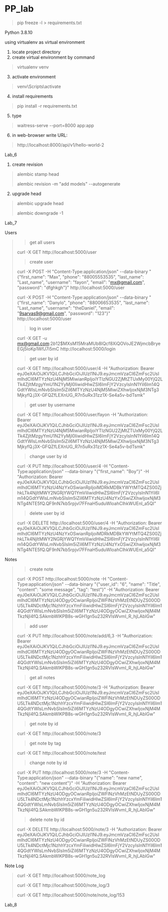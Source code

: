 # PP_lab

> pip freeze -l > requirements.txt


Python 3.8.10

using virtualenv as virtual environment


1. locate project directory
2. create virtual environment by command
> virtualenv venv
3. activate environment
> venv\Scripts\activate
4. install requirements
> pip install -r requirements.txt
5. type
> waitress-serve --port=8000 app:app
6. in web-browser write URL:
> http://localhost:8000/api/v1/hello-world-2

Lab_6

1. create revision
> alembic stamp head
>
> alembic revision -m "add models" --autogenerate
2. upgrade head
> alembic upgrade head
>
> alembic downgrade -1

Lab_7

Users

>> get all users
>
> curl -X GET http://localhost:5000/user
>
>> create user
>
> curl -X POST -H "Content-Type:application/json" --data-binary "{\"first_name\": \"Max\", \"phone\": \"88005553535\", \"last_name\": \"Last_name\", \"username\": \"fayon\", \"email\": \"mx@gmail.com\", \"password\": \"dfghkgh\"}" http://localhost:5000/user
>
> curl -X POST -H "Content-Type:application/json" --data-binary "{\"first_name\": \"Danylo\", \"phone\": \"88006653535\", \"last_name\": \"Last_name\", \"username\": \"theDaniel\", \"email\": \"9sarvas9@gmail.com\", \"password\": \"123\"}" http://localhost:5000/user 
> 
>> log in user
> 
> curl -X GET -u mx@gmail.com:$2b$12$MXsM15MraMUb8IQcf8XiQOVoJE2WjmcbBryeEGj5loKp1WfJ7i5mC http://localhost:5000/login
> 
>> get user by id
> 
> curl -X GET http://localhost:5000/user/4 -H "Authorization: Bearer eyJ0eXAiOiJKV1QiLCJhbGciOiJIUzI1NiJ9.eyJmcmVzaCI6ZmFsc2UsImlhdCI6MTYzNzU4NjM5MiwianRpIjoiYTIzNGU2ZjMtZTUxMy00YjQ2LTk4ZjItMzgyYmU1N2YyMjI0IiwidHlwZSI6ImFjY2VzcyIsInN1YiI6Im14QGdtYWlsLmNvbSIsIm5iZiI6MTYzNzU4NjM5MiwiZXhwIjoxNjM3NTg3MjkyfQ.j3X-GFQZfLEXnUG_R7n5uRx31zz1X-Se4a5v-bdTsmk" 
>
>> get user by username
> 
> curl -X GET http://localhost:5000/user/fayon -H "Authorization: Bearer eyJ0eXAiOiJKV1QiLCJhbGciOiJIUzI1NiJ9.eyJmcmVzaCI6ZmFsc2UsImlhdCI6MTYzNzU4NjM5MiwianRpIjoiYTIzNGU2ZjMtZTUxMy00YjQ2LTk4ZjItMzgyYmU1N2YyMjI0IiwidHlwZSI6ImFjY2VzcyIsInN1YiI6Im14QGdtYWlsLmNvbSIsIm5iZiI6MTYzNzU4NjM5MiwiZXhwIjoxNjM3NTg3MjkyfQ.j3X-GFQZfLEXnUG_R7n5uRx31zz1X-Se4a5v-bdTsmk"
> 
>> change user by id
> 
> curl -X PUT http://localhost:5000/user/4 -H "Content-Type:application/json" --data-binary "{\"first_name\": \"Boy\"}" -H "Authorization: Bearer eyJ0eXAiOiJKV1QiLCJhbGciOiJIUzI1NiJ9.eyJmcmVzaCI6ZmFsc2UsImlhdCI6MTYzNzU4NzYxOSwianRpIjoiMDRkMDBkYWYtMTQ4ZS00ZjhkLTk4NjItMWY2NGRjYWQ1YmViIiwidHlwZSI6ImFjY2VzcyIsInN1YiI6Im14QGdtYWlsLmNvbSIsIm5iZiI6MTYzNzU4NzYxOSwiZXhwIjoxNjM3NTg4NTE5fQ.QF9nN7kb5rpjvI7FFnaH5uduWIoahClhkWUEnl_a5QI"
> 
>> delete user by id
> 
> curl -X DELETE http://localhost:5000/user/4 -H "Authorization: Bearer eyJ0eXAiOiJKV1QiLCJhbGciOiJIUzI1NiJ9.eyJmcmVzaCI6ZmFsc2UsImlhdCI6MTYzNzU4NzYxOSwianRpIjoiMDRkMDBkYWYtMTQ4ZS00ZjhkLTk4NjItMWY2NGRjYWQ1YmViIiwidHlwZSI6ImFjY2VzcyIsInN1YiI6Im14QGdtYWlsLmNvbSIsIm5iZiI6MTYzNzU4NzYxOSwiZXhwIjoxNjM3NTg4NTE5fQ.QF9nN7kb5rpjvI7FFnaH5uduWIoahClhkWUEnl_a5QI"

Notes

>> create note
> 
> curl -X POST http://localhost:5000/note -H "Content-Type:application/json" --data-binary "{\"user_id\": \"6\", \"name\": \"Title\", \"content\": \"some message\", \"tag\": \"test\"}" -H "Authorization: Bearer eyJ0eXAiOiJKV1QiLCJhbGciOiJIUzI1NiJ9.eyJmcmVzaCI6ZmFsc2UsImlhdCI6MTYzNzU4ODgyOCwianRpIjoiZWFlNzVhMzEtNDUyZS00ODU5LTk4NDctMjc1NzhhYzcxYmFiIiwidHlwZSI6ImFjY2VzcyIsInN1YiI6Im14QGdtYWlsLmNvbSIsIm5iZiI6MTYzNzU4ODgyOCwiZXhwIjoxNjM4MTkzNjI4fQ.SAkmbWlKPB8s-wGH1gn5u232RVlsWvmI_R_hjLAblGw"
> 
>> add user
> 
> curl -X PUT http://localhost:5000/note/add/6,3 -H "Authorization: Bearer eyJ0eXAiOiJKV1QiLCJhbGciOiJIUzI1NiJ9.eyJmcmVzaCI6ZmFsc2UsImlhdCI6MTYzNzU4ODgyOCwianRpIjoiZWFlNzVhMzEtNDUyZS00ODU5LTk4NDctMjc1NzhhYzcxYmFiIiwidHlwZSI6ImFjY2VzcyIsInN1YiI6Im14QGdtYWlsLmNvbSIsIm5iZiI6MTYzNzU4ODgyOCwiZXhwIjoxNjM4MTkzNjI4fQ.SAkmbWlKPB8s-wGH1gn5u232RVlsWvmI_R_hjLAblGw"
>
>> get all notes 
> 
> curl -X GET http://localhost:5000/note/3 -H "Authorization: Bearer eyJ0eXAiOiJKV1QiLCJhbGciOiJIUzI1NiJ9.eyJmcmVzaCI6ZmFsc2UsImlhdCI6MTYzNzU4ODgyOCwianRpIjoiZWFlNzVhMzEtNDUyZS00ODU5LTk4NDctMjc1NzhhYzcxYmFiIiwidHlwZSI6ImFjY2VzcyIsInN1YiI6Im14QGdtYWlsLmNvbSIsIm5iZiI6MTYzNzU4ODgyOCwiZXhwIjoxNjM4MTkzNjI4fQ.SAkmbWlKPB8s-wGH1gn5u232RVlsWvmI_R_hjLAblGw"
> 
>> get note by id 
> 
> curl -X GET http://localhost:5000/note/3
> 
>> get note by tag
> 
> curl -X GET http://localhost:5000/note/test
> 
>>  change note by id
> 
> curl -X PUT http://localhost:5000/note/3 -H "Content-Type:application/json" --data-binary "{\"name\": \"new name\", \"content\": \"new content\"}" -H "Authorization: Bearer eyJ0eXAiOiJKV1QiLCJhbGciOiJIUzI1NiJ9.eyJmcmVzaCI6ZmFsc2UsImlhdCI6MTYzNzU4ODgyOCwianRpIjoiZWFlNzVhMzEtNDUyZS00ODU5LTk4NDctMjc1NzhhYzcxYmFiIiwidHlwZSI6ImFjY2VzcyIsInN1YiI6Im14QGdtYWlsLmNvbSIsIm5iZiI6MTYzNzU4ODgyOCwiZXhwIjoxNjM4MTkzNjI4fQ.SAkmbWlKPB8s-wGH1gn5u232RVlsWvmI_R_hjLAblGw"
> 
>> delete note by id 
> 
> curl -X DELETE http://localhost:5000/note/3 -H "Authorization: Bearer eyJ0eXAiOiJKV1QiLCJhbGciOiJIUzI1NiJ9.eyJmcmVzaCI6ZmFsc2UsImlhdCI6MTYzNzU4ODgyOCwianRpIjoiZWFlNzVhMzEtNDUyZS00ODU5LTk4NDctMjc1NzhhYzcxYmFiIiwidHlwZSI6ImFjY2VzcyIsInN1YiI6Im14QGdtYWlsLmNvbSIsIm5iZiI6MTYzNzU4ODgyOCwiZXhwIjoxNjM4MTkzNjI4fQ.SAkmbWlKPB8s-wGH1gn5u232RVlsWvmI_R_hjLAblGw"

Note Log

> curl -X GET http://localhost:5000/note_log
> 
> curl -X GET http://localhost:5000/note_log/3
> 
> curl -X GET http://localhost:5000/note/note_log/153

Lab_8